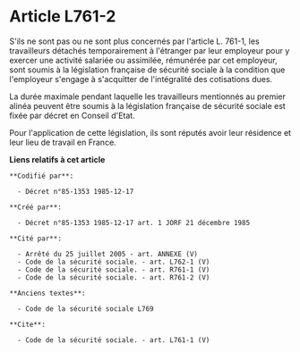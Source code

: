 # Article L761-2

S'ils ne sont pas ou ne sont plus concernés par l'article L. 761-1, les travailleurs détachés temporairement à l'étranger par
leur employeur pour y exercer une activité salariée ou assimilée, rémunérée par cet employeur, sont soumis à la législation
française de sécurité sociale à la condition que l'employeur s'engage à s'acquitter de l'intégralité des cotisations dues. 

La durée maximale pendant laquelle les travailleurs mentionnés au premier alinéa peuvent être soumis à la législation
française de sécurité sociale est fixée par décret en Conseil d'Etat. 

Pour l'application de cette législation, ils sont réputés avoir leur résidence et leur lieu de travail en France.

**Liens relatifs à cet article**

	**Codifié par**:

	  - Décret n°85-1353 1985-12-17

	**Créé par**:

	  - Décret n°85-1353 1985-12-17 art. 1 JORF 21 décembre 1985

	**Cité par**:

	  - Arrêté du 25 juillet 2005 - art. ANNEXE (V)
	  - Code de la sécurité sociale. - art. L762-1 (V)
	  - Code de la sécurité sociale. - art. R761-1 (V)
	  - Code de la sécurité sociale. - art. R761-2 (V)

	**Anciens textes**:

	  - Code de la sécurité sociale L769

	**Cite**:

	  - Code de la sécurité sociale. - art. L761-1 (V)
